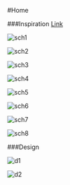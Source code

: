 #Home


###Inspiration
[Link](http://www.buzzfeed.com/kristinchirico/surprisingly-gorgeous-homes-made-from-shipping-containers#.vop8N4M8WE)

![sch1](http://ak-hdl.buzzfed.com/static/2013-10/enhanced/webdr06/15/14/enhanced-buzz-8423-1381861722-1.jpg)

![sch2](http://ak-hdl.buzzfed.com/static/2013-10/enhanced/webdr02/15/15/enhanced-buzz-18891-1381865139-19.jpg)

![sch3](http://ak-hdl.buzzfed.com/static/2013-10/enhanced/webdr03/15/15/enhanced-buzz-17592-1381865669-0.jpg)

![sch4](http://ak-hdl.buzzfed.com/static/2013-10/enhanced/webdr06/15/15/enhanced-buzz-8441-1381863606-20.jpg)

![sch5](http://ak-hdl.buzzfed.com/static/2013-10/enhanced/webdr03/15/14/enhanced-buzz-3919-1381863513-51.jpg)

![sch6](http://shippingcontainerhomedesign.com/img/container-homes-hybrid.jpg)

![sch7](http://www.ihomedecoration.com/wp-content/uploads/2015/01/shipping-container-homes-for-sale.jpg)

![sch8](http://tinyhousetalk.com/wp-content/uploads/shipping-container-house-1.jpg)

###Design

![d1](https://renaissanceronin.files.wordpress.com/2009/10/3-isbu-secondfloor.jpg)

![d2](http://www.lifeofanarchitect.com/wp-content/uploads/2011/01/shipping-container-base-plan.jpg)


